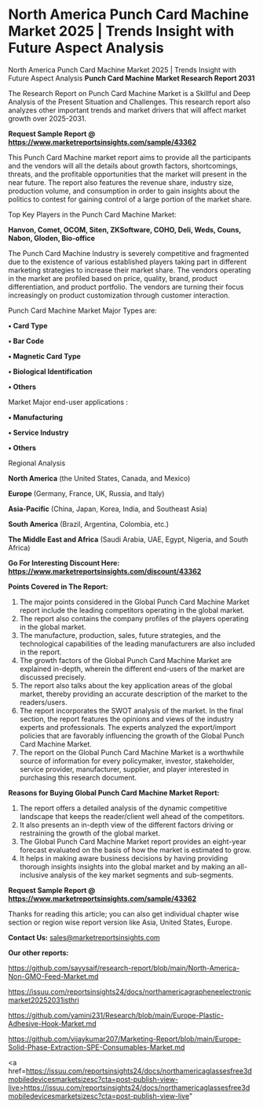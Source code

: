 # North America Punch Card Machine Market 2025 | Trends Insight with Future Aspect Analysis
 North America Punch Card Machine Market 2025 | Trends Insight with Future Aspect Analysis
<strong>Punch Card Machine Market Research Report 2031</strong>

The Research Report on Punch Card Machine Market is a Skillful and Deep Analysis of the Present Situation and Challenges. This research report also analyzes other important trends and market drivers that will affect market growth over 2025-2031.

<strong>Request Sample Report @ <a href=https://www.marketreportsinsights.com/sample/43362>https://www.marketreportsinsights.com/sample/43362</a></strong>

This Punch Card Machine market report aims to provide all the participants and the vendors will all the details about growth factors, shortcomings, threats, and the profitable opportunities that the market will present in the near future. The report also features the revenue share, industry size, production volume, and consumption in order to gain insights about the politics to contest for gaining control of a large portion of the market share.

Top Key Players in the Punch Card Machine Market:

<strong>Hanvon, Comet, OCOM, Siten, ZKSoftware, COHO, Deli, Weds, Couns, Nabon, Gloden, Bio-office</strong>

The Punch Card Machine Industry is severely competitive and fragmented due to the existence of various established players taking part in different marketing strategies to increase their market share. The vendors operating in the market are profiled based on price, quality, brand, product differentiation, and product portfolio. The vendors are turning their focus increasingly on product customization through customer interaction.

Punch Card Machine Market Major Types are:

<strong>•  Card Type

•  Bar Code

•  Magnetic Card Type

•  Biological Identification

•  Others</strong>

Market Major end-user applications :

<strong>•  Manufacturing

•  Service Industry

•  Others</strong>

Regional Analysis

</u><strong><b>North America</b></strong> (the United States, Canada, and Mexico)

<strong><b>Europe </b></strong>(Germany, France, UK, Russia, and Italy)

<strong><b>Asia-Pacific</b></strong> (China, Japan, Korea, India, and Southeast Asia)

<strong><b>South America</b></strong> (Brazil, Argentina, Colombia, etc.)

<strong><b>The Middle East and Africa</b></strong> (Saudi Arabia, UAE, Egypt, Nigeria, and South Africa)

<strong>Go For Interesting Discount Here: <a href=https://www.marketreportsinsights.com/discount/43362>https://www.marketreportsinsights.com/discount/43362</a></strong>

<strong>Points Covered in The Report:</strong>
<ol>
  <li>The major points considered in the Global Punch Card Machine Market report include the leading competitors operating in the global market.</li>
  <li>The report also contains the company profiles of the players operating in the global market.</li>
  <li>The manufacture, production, sales, future strategies, and the technological capabilities of the leading manufacturers are also included in the report.</li>
  <li>The growth factors of the Global Punch Card Machine Market are explained in-depth, wherein the different end-users of the market are discussed precisely.</li>
  <li>The report also talks about the key application areas of the global market, thereby providing an accurate description of the market to the readers/users.</li>
  <li>The report incorporates the SWOT analysis of the market. In the final section, the report features the opinions and views of the industry experts and professionals. The experts analyzed the export/import policies that are favorably influencing the growth of the Global Punch Card Machine Market.</li>
  <li>The report on the Global Punch Card Machine Market is a worthwhile source of information for every policymaker, investor, stakeholder, service provider, manufacturer, supplier, and player interested in purchasing this research document.</li>
</ol>
<strong>Reasons for Buying Global Punch Card Machine Market Report:</strong>

<ol>
  <li>The report offers a detailed analysis of the dynamic competitive landscape that keeps the reader/client well ahead of the competitors.</li>
  <li>It also presents an in-depth view of the different factors driving or restraining the growth of the global market.</li>
  <li>The Global Punch Card Machine Market report provides an eight-year forecast evaluated on the basis of how the market is estimated to grow.</li>
  <li>It helps in making aware business decisions by having providing thorough insights insights into the global market and by making an all-inclusive analysis of the key market segments and sub-segments.</li>
</ol>
<strong>Request Sample Report @ <a href=https://www.marketreportsinsights.com/sample/43362>https://www.marketreportsinsights.com/sample/43362</a></strong>


Thanks for reading this article; you can also get individual chapter wise section or region wise report version like Asia, United States, Europe.

<strong>Contact Us:</strong>
sales@marketreportsinsights.com

<strong>Our other reports:</strong>

<a href=https://github.com/sayysaif/research-report/blob/main/North-America-Non-GMO-Feed-Market.md>https://github.com/sayysaif/research-report/blob/main/North-America-Non-GMO-Feed-Market.md</a>

<a href=https://issuu.com/reportsinsights24/docs/northamericagrapheneelectronicmarket20252031isthri>https://issuu.com/reportsinsights24/docs/northamericagrapheneelectronicmarket20252031isthri</a>

<a href=https://github.com/yamini231/Research/blob/main/Europe-Plastic-Adhesive-Hook-Market.md>https://github.com/yamini231/Research/blob/main/Europe-Plastic-Adhesive-Hook-Market.md</a>

<a href=https://github.com/vijaykumar207/Marketing-Report/blob/main/Europe-Solid-Phase-Extraction-SPE-Consumables-Market.md>https://github.com/vijaykumar207/Marketing-Report/blob/main/Europe-Solid-Phase-Extraction-SPE-Consumables-Market.md</a>

<a href=https://issuu.com/reportsinsights24/docs/northamericaglassesfree3dmobiledevicesmarketsizesc?cta=post-publish-view-live>https://issuu.com/reportsinsights24/docs/northamericaglassesfree3dmobiledevicesmarketsizesc?cta=post-publish-view-live</a>"
